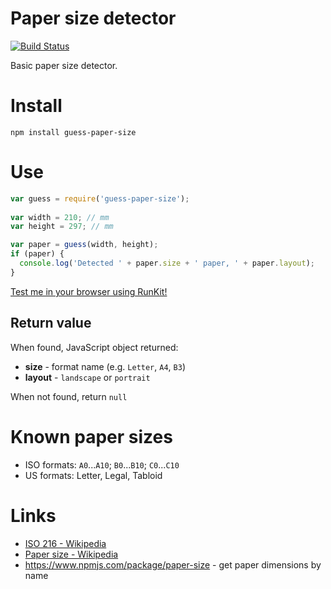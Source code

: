 # Paper size detector #

[![Build Status](https://travis-ci.org/devsli/guess-paper-size.svg?branch=master)](https://travis-ci.org/devsli/guess-paper-size)

Basic paper size detector.

# Install #

    npm install guess-paper-size
    
# Use #

```javascript
var guess = require('guess-paper-size');
    
var width = 210; // mm
var height = 297; // mm

var paper = guess(width, height);
if (paper) {
  console.log('Detected ' + paper.size + ' paper, ' + paper.layout);
}
```

[Test me in your browser using RunKit!](https://runkit.com/npm/guess-paper-size)

## Return value ##

When found, JavaScript object returned:

* **size** - format name (e.g. `Letter`, `A4`, `B3`)
* **layout** - `landscape` or `portrait`

When not found, return `null`

# Known paper sizes #

* ISO formats: `A0`...`A10`; `B0`...`B10`; `C0`...`C10`
* US formats: Letter, Legal, Tabloid

# Links #

* [ISO 216 - Wikipedia](https://en.wikipedia.org/wiki/ISO_216)
* [Paper size - Wikipedia](https://en.wikipedia.org/wiki/Paper_size#Loose_sizes)
* https://www.npmjs.com/package/paper-size - get paper dimensions by name
